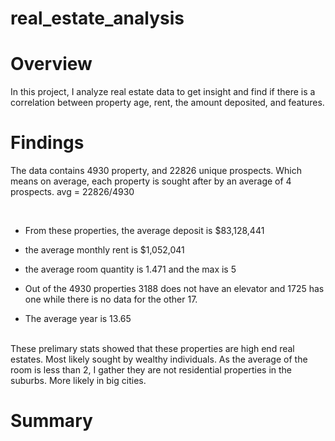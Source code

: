 # real_estate_analysis


# Overview

In this project, I analyze real estate data to get insight and find if there is a correlation between property age, rent, the amount deposited, and features. 

# Findings 

The data contains 4930 property, and 22826 unique prospects. 
Which means on average, each property is sought after by an average of 4 prospects.
avg = 22826/4930

<br/>

* From these properties, the average deposit is 
$83,128,441

* the average monthly rent is $1,052,041 

* the average room quantity is 1.471 and the max is 5

* Out of the 4930 properties 3188 does not have an elevator and 1725 has one while there is no data for the other 17. 
* The average year is 13.65

<br/>
These prelimary stats showed that these properties are high end real estates. Most likely sought by wealthy individuals. 
As the average of the room is less than 2, I gather they are not residential properties in the suburbs. More likely in big cities. 
 

# Summary 
